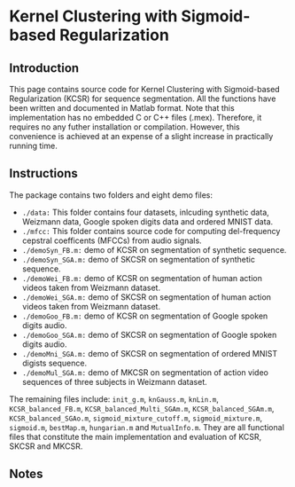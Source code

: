 # Kernel Clustering with Sigmoid-based Regularization

## Introduction

This page contains source code for Kernel Clustering with Sigmoid-based Regularization (KCSR) for sequence segmentation. 
All the functions have been written and documented in Matlab format. Note that this implementation has no embedded C or C++ files (.mex). 
Therefore, it requires no any futher installation or compilation. However, this convenience is achieved at an expense of a slight increase in practically running time.

## Instructions

The package contains two folders and eight demo files:

   - `./data:` This folder contains four datasets, inlcuding synthetic data, Weizmann data, Google spoken digits data and ordered MNIST data.
   - `./mfcc:` This folder contains source code for computing del-frequency cepstral coefficents (MFCCs) from audio signals.
   - `./demoSyn_FB.m:` demo of KCSR on segmentation of synthetic sequence.
   - `./demoSyn_SGA.m:` demo of SKCSR on segmentation of synthetic sequence.
   - `./demoWei_FB.m:`  demo of KCSR on segmentation of human action videos taken from Weizmann dataset.
   - `./demoWei_SGA.m:` demo of SKCSR on segmentation of human action videos taken from Weizmann dataset.
   - `./demoGoo_FB.m:`  demo of KCSR on segmentation of Google spoken digits audio.
   - `./demoGoo_SGA.m:` demo of SKCSR on segmentation of Google spoken digits audio.
   - `./demoMni_SGA.m:` demo of SKCSR on segmentation of ordered MNIST digists sequence.
   - `./demoMul_SGA.m:` demo of MKCSR on segmentation of action video sequences of three subjects in Weizmann dataset.

The remaining files include: `init_g.m`, `knGauss.m`, `knLin.m`, `KCSR_balanced_FB.m`, `KCSR_balanced_Multi_SGAm.m`, `KCSR_balanced_SGAm.m`, `KCSR_balanced_SGAo.m`, `sigmoid_mixture_cutoff.m`, `sigmoid_mixture.m`, `sigmoid.m`, `bestMap.m`, `hungarian.m` and `MutualInfo.m`. They are all functional files that constitute the main implementation and evaluation of KCSR, SKCSR and MKCSR.

## Notes

[^1]: We ultilized 

